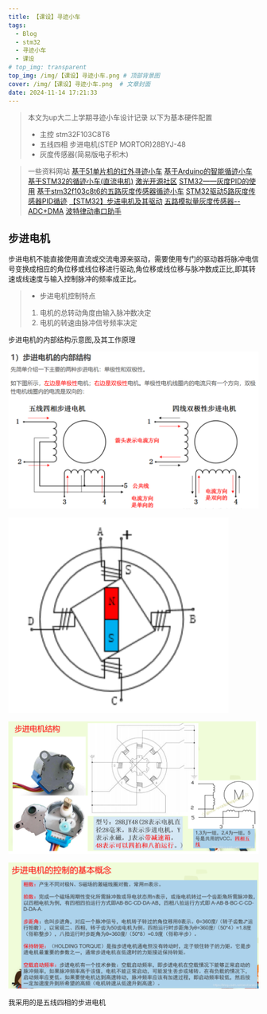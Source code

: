 ```yaml
---
title: 【课设】寻迹小车
tags:
  - Blog
  - stm32
  - 寻迹小车
  - 课设
# top_img: transparent
top_img: /img/【课设】寻迹小车.png # 顶部背景图
cover: /img/【课设】寻迹小车.png  # 文章封面
date: 2024-11-14 17:21:33
---
```


> 本文为up大二上学期寻迹小车设计记录
> 以下为基本硬件配置
> - 主控 stm32F103C8T6
> - 五线四相 步进电机(STEP MORTOR)28BYJ-48
> - 灰度传感器(简易版电子积木)


> 一些资料网站
> [基于51单片机的红外寻迹小车](https://blog.csdn.net/plmnko208/article/details/135048667)
> [基于Arduino的智能循迹小车](https://github.com/Wind-Gone/Arduino-Traced-By-Line-SuperCar)
> [基于STM32的循迹小车(直流电机)](https://blog.csdn.net/m0_51951121/article/details/122499795)
> [激光开源社区](https://www.laserblock.cn/)
> [STM32——灰度PID的使用](https://blog.csdn.net/qq_51963216/article/details/124548477)
> [基于stm32f103c8t6的五路灰度传感器循迹小车](https://blog.csdn.net/2401_83386329/article/details/140243185)
> [STM32驱动5路灰度传感器PID循迹](https://blog.csdn.net/weixin_51651698/article/details/128760449)
> [【STM32】步进电机及其驱动](https://blog.csdn.net/weixin_62179882/article/details/128568965)
> [五路模拟量灰度传感器--ADC+DMA](https://blog.csdn.net/weixin_63800470/article/details/130466162)
> [波特律动串口助手](https://serial.baud-dance.com/)


## 步进电机

步进电机不能直接使用直流或交流电源来驱动，需要使用专门的驱动器将脉冲电信号变换成相应的角位移或线位移进行驱动,角位移或线位移与脉冲数成正比,即其转速或线速度与输入控制脉冲的频率成正比。

> - 步进电机控制特点
> 1. 电机的总转动角度由输入脉冲数决定
> 2. 电机的转速由脉冲信号频率决定

步进电机的内部结构示意图,及其工作原理

![图片来源网络](./images/【课设】寻迹小车/1.png)

![图片来源网络](./images/【课设】寻迹小车/2.png)

![图片来源网络](./images/【课设】寻迹小车/3.png)

![图片来源网络](./images/【课设】寻迹小车/4.png)

我采用的是五线四相的步进电机


